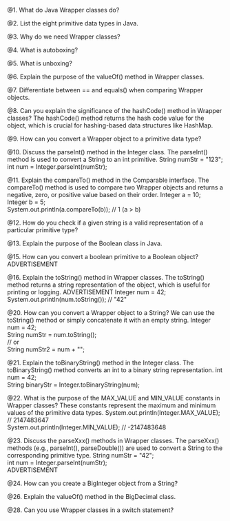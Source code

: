 @1. What do Java Wrapper classes do?


@2. List the eight primitive data types in Java.


@3. Why do we need Wrapper classes?


@4. What is autoboxing?


@5. What is unboxing?


@6. Explain the purpose of the valueOf() method in Wrapper classes.


@7. Differentiate between == and equals() when comparing Wrapper objects.


@8. Can you explain the significance of the hashCode() method in Wrapper classes?
The hashCode() method returns the hash code value for the object, which is crucial for hashing-based data structures like HashMap.


@9. How can you convert a Wrapper object to a primitive data type?


@10. Discuss the parseInt() method in the Integer class.
The parseInt() method is used to convert a String to an int primitive.
String numStr = "123";  
int num = Integer.parseInt(numStr);  


@11. Explain the compareTo() method in the Comparable interface.
The compareTo() method is used to compare two Wrapper objects and returns a negative, zero, or positive value based on their order.
Integer a = 10;  
Integer b = 5;  
System.out.println(a.compareTo(b)); // 1 (a > b)  


@12. How do you check if a given string is a valid representation of a particular primitive type?
 


@13. Explain the purpose of the Boolean class in Java.



@15. How can you convert a boolean primitive to a Boolean object?
ADVERTISEMENT


@16. Explain the toString() method in Wrapper classes.
The toString() method returns a string representation of the object, which is useful for printing or logging.
ADVERTISEMENT
Integer num = 42;  
System.out.println(num.toString()); // "42"  




@20. How can you convert a Wrapper object to a String?
We can use the toString() method or simply concatenate it with an empty string.
Integer num = 42;  
String numStr = num.toString();  
// or  
String numStr2 = num + "";  





@21. Explain the toBinaryString() method in the Integer class.
The toBinaryString() method converts an int to a binary string representation.
int num = 42;  
String binaryStr = Integer.toBinaryString(num);  


@22. What is the purpose of the MAX_VALUE and MIN_VALUE constants in Wrapper classes?
 These constants represent the maximum and minimum values of the primitive data types.
System.out.println(Integer.MAX_VALUE); // 2147483647  
System.out.println(Integer.MIN_VALUE); // -2147483648  


@23. Discuss the parseXxx() methods in Wrapper classes.
The parseXxx() methods (e.g., parseInt(), parseDouble()) are used to convert a String to the corresponding primitive type.
String numStr = "42";  
int num = Integer.parseInt(numStr);  
ADVERTISEMENT



@24. How can you create a BigInteger object from a String?



@26. Explain the valueOf() method in the BigDecimal class.




@28. Can you use Wrapper classes in a switch statement?
 
 

